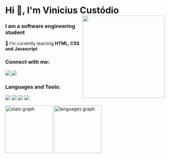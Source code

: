 
<h1 align="left"> Hi 👋, I'm Vinicius Custódio <img align="right" src="https://media3.giphy.com/media/v1.Y2lkPTc5MGI3NjExN2hvajdjaGl0NW1weTUzejVjYXBiaHF5MmpwdmZuNm10a3I2MjBydCZlcD12MV9pbnRlcm5hbF9naWZfYnlfaWQmY3Q9Zw/HscDLzkO8EOTmgkhQP/giphy.webp" width="260"> </h1>

<h3 align="left">  I am a software engineering student </h3>

🔭 I’m currently learning **HTML, CSS and Javascript**

<h3 align="left">Connect with me:</h3>
<p align="left">

<p align="left">   
  <a href="https://www.linkedin.com/in/vinicius-custodio-5616b71a5/"> <img src="https://img.shields.io/badge/LinkedIn-0077B5?style=for-the-badge&logo=linkedin&logoColor=white" /> </a>
  <a href="https://www.instagram.com/vinicius.custodio_/"> <img src="https://img.shields.io/badge/Instagram-E4405F?style=for-the-badge&logo=instagram&logoColor=white" /> </a>    
</p>

<h3 align="left">Languages and Tools:</h3>

<p align="left"> 
  <img src = "https://img.shields.io/badge/HTML5-E34F26?style=for-the-badge&logo=html5&logoColor=white"> 
  <img src = "https://img.shields.io/badge/CSS3-1572B6?style=for-the-badge&logo=css3&logoColor=white"> 
  <img src = "https://img.shields.io/badge/JavaScript-323330?style=for-the-badge&logo=javascript&logoColor=F7DF1E"> 
  <img src = "https://img.shields.io/badge/Git-F05032?style=for-the-badge&logo=git&logoColor=white"> 

</p>

<div align="left">
  <img src="https://github-readme-stats.vercel.app/api?username=ViniCustodio&hide_title=false&hide_rank=false&show_icons=true&include_all_commits=true&count_private=true&disable_animations=false&theme=dracula&locale=en&hide_border=false&order=1" height="150" alt="stats graph"  />
  <img src="https://github-readme-stats.vercel.app/api/top-langs?username=ViniCustodio&locale=en&hide_title=false&layout=compact&card_width=320&langs_count=5&theme=dracula&hide_border=false&order=2" height="150" alt="languages graph"  />


